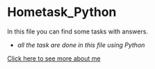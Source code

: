 # Hometask_Python
In this file you can find some tasks with answers.
* _all the task are done in this file using Python_

[Click here to see more about me](https://youtu.be/dQw4w9WgXcQ?si=GT5g-IzaGDn5J-aG)
